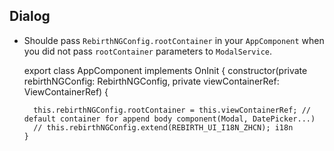 ## Dialog

* Shoulde pass `RebirthNGConfig.rootContainer` in your `AppComponent` when you did not pass `rootContainer` parameters to `ModalService`.


    export class AppComponent implements OnInit {
      constructor(private rebirthNGConfig: RebirthNGConfig,
                  private viewContainerRef: ViewContainerRef) {
                  
        this.rebirthNGConfig.rootContainer = this.viewContainerRef; // default container for append body component(Modal, DatePicker...)
        // this.rebirthNGConfig.extend(REBIRTH_UI_I18N_ZHCN); i18n
      }

